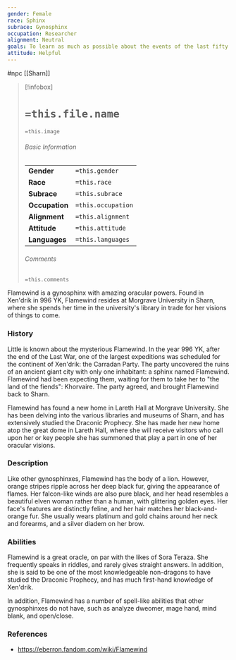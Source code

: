 ```yaml
---
gender: Female
race: Sphinx
subrace: Gynosphinx
occupation: Researcher
alignment: Neutral
goals: To learn as much as possible about the events of the last fifty years, and the dragon involvement in particular.
attitude: Helpful
---
```

 #npc [[Sharn]]

> [!infobox]
> # `=this.file.name`
> `=this.image`
> ###### Basic Information
> |  |  |
> | ---- | ---- |
> | **Gender** | `=this.gender` |
> | **Race** | `=this.race` |
> | **Subrace** | `=this.subrace` |
> | **Occupation** | `=this.occupation` |
> | **Alignment** | `=this.alignment` |
> | **Attitude** | `=this.attitude` |
> | **Languages** | `=this.languages` |
> ###### Comments
> `=this.comments`

Flamewind is a gynosphinx with amazing oracular powers. Found in Xen'drik in 996 YK, Flamewind resides at Morgrave University in Sharn, where she spends her time in the university's library in trade for her visions of things to come.

### History

Little is known about the mysterious Flamewind. In the year 996 YK, after the end of the Last War, one of the largest expeditions was scheduled for the continent of Xen'drik: the Carradan Party. The party uncovered the ruins of an ancient giant city with only one inhabitant: a sphinx named Flamewind. Flamewind had been expecting them, waiting for them to take her to "the land of the fiends": Khorvaire. The party agreed, and brought Flamewind back to Sharn.

Flamewind has found a new home in Lareth Hall at Morgrave University. She has been delving into the various libraries and museums of Sharn, and has extensively studied the Draconic Prophecy. She has made her new home atop the great dome in Lareth Hall, where she will receive visitors who call upon her or key people she has summoned that play a part in one of her oracular visions.

### Description

Like other gynosphinxes, Flamewind has the body of a lion. However, orange stripes ripple across her deep black fur, giving the appearance of flames. Her falcon-like winds are also pure black, and her head resembles a beautiful elven woman rather than a human, with glittering golden eyes. Her face's features are distinctly feline, and her hair matches her black-and-orange fur. She usually wears platinum and gold chains around her neck and forearms, and a silver diadem on her brow.

### Abilities

Flamewind is a great oracle, on par with the likes of Sora Teraza. She frequently speaks in riddles, and rarely gives straight answers. In addition, she is said to be one of the most knowledgeable non-dragons to have studied the Draconic Prophecy, and has much first-hand knowledge of Xen'drik.

In addition, Flamewind has a number of spell-like abilities that other gynosphinxes do not have, such as analyze dweomer, mage hand, mind blank, and open/close.

### References

* https://eberron.fandom.com/wiki/Flamewind
